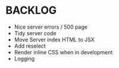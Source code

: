 # BACKLOG

* Nice server errors / 500 page
* Tidy server code
* Move Server index HTML to JSX
* Add reselect
* Render inline CSS when in development
* Logging

